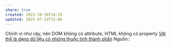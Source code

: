 ```yaml
---
share: true
created: 2023-10-30T14:29
updated: 2025-07-14T15:06
---
```

Chính vì như vậy, nên DOM không có attribute, HTML không có property
[Vật thể là dạng dữ liệu có những thuộc tính thành phần](../../../%E2%9C%8D%EF%B8%8FL%E1%BA%ADp%20tr%C3%ACnh/Kh%C3%A1i%20ni%E1%BB%87m%20c%C6%A1%20b%E1%BA%A3n%20v%C3%A0%20nguy%C3%AAn%20l%C3%BD%20l%E1%BA%ADp%20tr%C3%ACnh/Kh%C3%A1i%20ni%E1%BB%87m%20c%C6%A1%20b%E1%BA%A3n/V%E1%BA%ADt%20th%E1%BB%83,%20l%E1%BB%9Bp/V%E1%BA%ADt%20th%E1%BB%83%20l%C3%A0%20d%E1%BA%A1ng%20d%E1%BB%AF%20li%E1%BB%87u%20c%C3%B3%20nh%E1%BB%AFng%20thu%E1%BB%99c%20t%C3%ADnh%20th%C3%A0nh%20ph%E1%BA%A7n.md)
Nguồn:: 